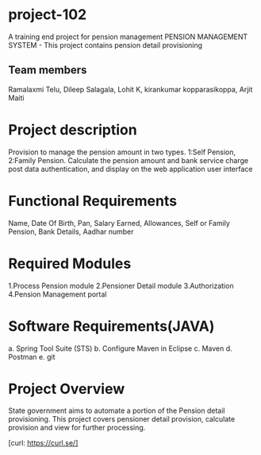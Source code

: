# project-102
A training end project for pension management
PENSION MANAGEMENT SYSTEM - This project contains pension detail provisioning
## Team members
Ramalaxmi Telu,
Dileep Salagala,
Lohit K,
kirankumar kopparasikoppa,
Arjit Maiti

# Project description
Provision to manage the pension amount in two types. 1:Self Pension, 2:Family Pension.
Calculate the pension amount and bank service charge post data authentication, and display on 
the web application user interface
 
 # Functional Requirements
 Name,
 Date Of Birth,
 Pan,
 Salary Earned,
 Allowances,
 Self or Family Pension,
 Bank Details,
 Aadhar number
 
# Required Modules
1.Process Pension module
2.Pensioner Detail module
3.Authorization
4.Pension Management portal 

# Software Requirements(JAVA)
a. Spring Tool Suite (STS) 
b. Configure Maven in Eclipse
c. Maven
d. Postman
e. git

 # Project Overview
 State government aims to automate a portion of the Pension detail provisioning. This project covers pensioner detail provision, calculate provision and view for 
further processing.

[curl: https://curl.se/]
